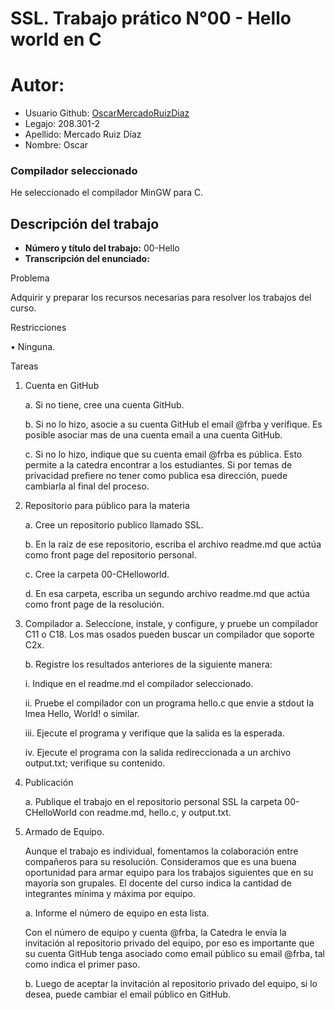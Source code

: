 # SSL. Trabajo prático N°00 - Hello world en C


# **Autor:**
  - Usuario Github: [OscarMercadoRuizDiaz](https://github.com/OscarMercadoRuizDiaz)
  - Legajo: 208.301-2
  - Apellido: Mercado Ruiz Díaz
  - Nombre: Oscar
### Compilador seleccionado

He seleccionado el compilador MinGW para C.

## Descripción del trabajo
- **Número y título del trabajo:** 00-Hello
- **Transcripción del enunciado:**

Problema

Adquirir y preparar los recursos necesarias para resolver los trabajos del curso.

Restricciones

• Ninguna.

Tareas
1. Cuenta en GitHub

   a. Si no tiene, cree una cuenta GitHub. 

   b. Si no lo hizo, asocie a su cuenta GitHub el email @frba y verifique. Es posible asociar mas de una cuenta email a una cuenta GitHub.

   c. Si no lo hizo, indique que su cuenta email @frba es pública. Esto permite a la catedra encontrar a los estudiantes. Si por temas de privacidad prefiere no tener como publica esa dirección, puede cambiarla al final del proceso.

2. Repositorio para público para la materia

   a. Cree un repositorio publico llamado SSL.
   
   b. En la raíz de ese repositorio, escriba el archivo readme.md que actúa como front page del repositorio personal.

   c. Cree la carpeta 00-CHelloworld.
    
   d. En esa carpeta, escriba un segundo archivo readme.md que actúa como front page de la resolución.

3. Compilador
   a. Seleccione, instale, y configure, y pruebe un compilador C11 o C18. Los mas osados pueden buscar un compilador que soporte C2x.

   b. Registre los resultados anteriores de la siguiente manera:
   
   i. Indique en el readme.md el compilador seleccionado.
        
   ii. Pruebe el compilador con un programa hello.c que envie a stdout la lmea Hello, World! o similar.
   
   iii. Ejecute el programa y verifique que la salida es la esperada. 
   
   iv. Ejecute el programa con la salida redireccionada a un archivo output.txt; verifique su contenido.

4. Publicación

    a. Publique el trabajo en el repositorio personal SSL la carpeta 00- CHelloWorld con readme.md, hello.c, y output.txt.

5. Armado de Equipo.

    Aunque el trabajo es individual, fomentamos la colaboración entre compañeros para su resolución. Consideramos que es una buena oportunidad para armar equipo para los trabajos siguientes que en su mayoría son grupales. El docente del curso indica la cantidad de integrantes mínima y máxima por equipo.

   a. Informe el número de equipo en esta lista.
    
   Con el número de equipo y cuenta @frba, la Catedra le envía la invitación al repositorio privado del equipo, por eso es importante que su cuenta GitHub tenga  asociado como email público su email @frba, tal como indica el primer paso.

   b. Luego de aceptar la invitación al repositorio privado del equipo, si lo desea, puede cambiar el email público en GitHub.



